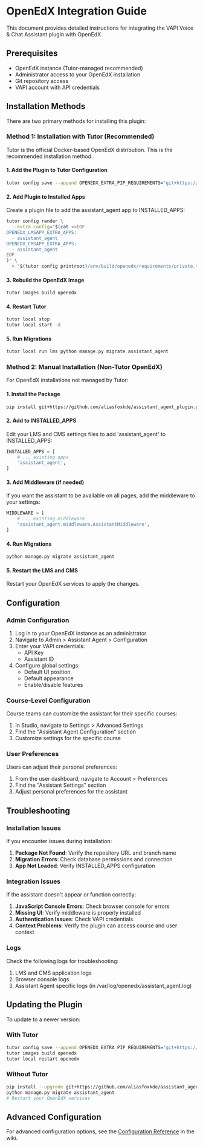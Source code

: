 # OpenEdX Integration Guide

This document provides detailed instructions for integrating the VAPI Voice & Chat Assistant plugin with OpenEdX.

## Prerequisites

- OpenEdX instance (Tutor-managed recommended)
- Administrator access to your OpenEdX installation
- Git repository access
- VAPI account with API credentials

## Installation Methods

There are two primary methods for installing this plugin:

### Method 1: Installation with Tutor (Recommended)

Tutor is the official Docker-based OpenEdX distribution. This is the recommended installation method.

#### 1. Add the Plugin to Tutor Configuration

```bash
tutor config save --append OPENEDX_EXTRA_PIP_REQUIREMENTS="git+https://github.com/aliasfoxkde/assistant_agent_plugin.git@main"
```

#### 2. Add Plugin to Installed Apps

Create a plugin file to add the assistant_agent app to INSTALLED_APPS:

```bash
tutor config render \
  --extra-config="$(cat <<EOF
OPENEDX_LMSAPP_EXTRA_APPS:
  - assistant_agent
OPENEDX_CMSAPP_EXTRA_APPS:
  - assistant_agent
EOF
)" \
  > "$(tutor config printroot)/env/build/openedx/requirements/private.txt"
```

#### 3. Rebuild the OpenEdX Image

```bash
tutor images build openedx
```

#### 4. Restart Tutor

```bash
tutor local stop
tutor local start -d
```

#### 5. Run Migrations

```bash
tutor local run lms python manage.py migrate assistant_agent
```

### Method 2: Manual Installation (Non-Tutor OpenEdX)

For OpenEdX installations not managed by Tutor:

#### 1. Install the Package

```bash
pip install git+https://github.com/aliasfoxkde/assistant_agent_plugin.git@main
```

#### 2. Add to INSTALLED_APPS

Edit your LMS and CMS settings files to add 'assistant_agent' to INSTALLED_APPS:

```python
INSTALLED_APPS = [
    # ... existing apps
    'assistant_agent',
]
```

#### 3. Add Middleware (if needed)

If you want the assistant to be available on all pages, add the middleware to your settings:

```python
MIDDLEWARE = [
    # ... existing middleware
    'assistant_agent.middleware.AssistantMiddleware',
]
```

#### 4. Run Migrations

```bash
python manage.py migrate assistant_agent
```

#### 5. Restart the LMS and CMS

Restart your OpenEdX services to apply the changes.

## Configuration

### Admin Configuration

1. Log in to your OpenEdX instance as an administrator
2. Navigate to Admin > Assistant Agent > Configuration
3. Enter your VAPI credentials:
   - API Key
   - Assistant ID
4. Configure global settings:
   - Default UI position
   - Default appearance
   - Enable/disable features

### Course-Level Configuration

Course teams can customize the assistant for their specific courses:

1. In Studio, navigate to Settings > Advanced Settings
2. Find the "Assistant Agent Configuration" section
3. Customize settings for the specific course

### User Preferences

Users can adjust their personal preferences:

1. From the user dashboard, navigate to Account > Preferences
2. Find the "Assistant Settings" section
3. Adjust personal preferences for the assistant

## Troubleshooting

### Installation Issues

If you encounter issues during installation:

1. **Package Not Found**: Verify the repository URL and branch name
2. **Migration Errors**: Check database permissions and connection
3. **App Not Loaded**: Verify INSTALLED_APPS configuration

### Integration Issues

If the assistant doesn't appear or function correctly:

1. **JavaScript Console Errors**: Check browser console for errors
2. **Missing UI**: Verify middleware is properly installed
3. **Authentication Issues**: Check VAPI credentials
4. **Context Problems**: Verify the plugin can access course and user context

### Logs

Check the following logs for troubleshooting:

1. LMS and CMS application logs
2. Browser console logs
3. Assistant Agent specific logs (in /var/log/openedx/assistant_agent.log)

## Updating the Plugin

To update to a newer version:

### With Tutor

```bash
tutor config save --append OPENEDX_EXTRA_PIP_REQUIREMENTS="git+https://github.com/aliasfoxkde/assistant_agent_plugin.git@main"
tutor images build openedx
tutor local restart openedx
```

### Without Tutor

```bash
pip install --upgrade git+https://github.com/aliasfoxkde/assistant_agent_plugin.git@main
python manage.py migrate assistant_agent
# Restart your OpenEdX services
```

## Advanced Configuration

For advanced configuration options, see the [Configuration Reference](https://github.com/aliasfoxkde/assistant_agent_plugin/wiki/Configuration) in the wiki.
